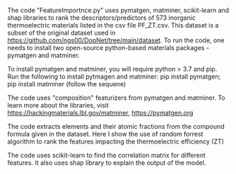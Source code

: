 The code "FeatureImportnce.py" uses pymatgen, matminer, scikit-learn and shap libraries to rank the descriptors/predictors of 573 inorganic thermoelectric materials listed in the csv file PF_ZT.csv. This dataset is a subset of the original dataset used in https://github.com/ngs00/DopNet/tree/main/dataset. To run the code, one needs to install two open-source python-based materials packages - pymatgen and matminer. 

To install pymatgen and matminer, you will require python > 3.7 and pip. Run the following to install pytmagen and matminer:
pip install pymatgen; pip install matminer (follow the sequene)

The code uses "composition" featurizers from pymatgen and matminer. 
To learn more about the libraries, visit https://hackingmaterials.lbl.gov/matminer, https://pymatgen.org

The code extracts elements and their atomic fractions from the compound formula given in the dataset. Here I show the use of random forrest algorithm to rank the features impacting the thermoelectric efficiency (ZT) 

The code uses scikit-learn to find the correlation matrix for different features. It also uses shap library to explain the output of the model.
